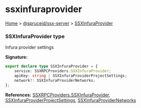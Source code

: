 # ssxinfuraprovider

[Home](https://github.com/spruceid/ssx/blob/main/documentation/reference/ssx-server/index.md) > [@spruceid/ssx-server](./) > [SSXInfuraProvider](ssx-server.ssxinfuraprovider.md)

### SSXInfuraProvider type

Infura provider settings

**Signature:**

```typescript
export declare type SSXInfuraProvider = {
    service: SSXRPCProviders.SSXInfuraProvider;
    apiKey: string | SSXInfuraProviderProjectSettings;
    network?: SSXInfuraProviderNetworks;
};
```

**References:** [SSXRPCProviders.SSXInfuraProvider](ssx-server.ssxrpcproviders.md), [SSXInfuraProviderProjectSettings](ssx-server.ssxinfuraproviderprojectsettings.md), [SSXInfuraProviderNetworks](ssx-server.ssxinfuraprovidernetworks.md)
